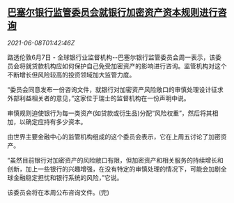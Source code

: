 <!--1623117662000-->
[巴塞尔银行监管委员会就银行加密资产资本规则进行咨询](https://cn.reuters.com/article/basel-bank-capital-rule-0608-idCNKCS2DK04H)
------

<div><i>2021-06-08T01:42:46Z</i></div><p>路透伦敦6月7日 - 全球银行业监督机构--巴塞尔银行监管委员会周一表示，该委员会将就贷款机构应如何保护自己免受加密资产的影响进行咨询。监管机构对这个不断增长但风险较高的投资领域加大监管力度。</p><p>“委员会同意发布一份咨询文件，就银行对加密资产风险敞口的审慎处理设计征求外部利益相关者的意见，”这家位于瑞士的监督机构在一份声明中说。</p><p>审慎规则迫使银行为每一类资产(如贷款或衍生品)分配“风险权重”，然后将其相加，以确定应持有多少资本。</p><p>由世界主要金融中心的监管机构组成的这个委员会表示，它在上周五讨论了加密资产。</p><p>“虽然目前银行对加密资产的风险敞口有限，但加密资产和相关服务的持续增长和创新，加上一些银行的兴趣增强，在没有特定的审慎处理的情况下，可能会加剧全球金融稳定担忧和银行系统的风险，”它说。</p><p>该委员会将在本周公布咨询文件。(完)</p>
